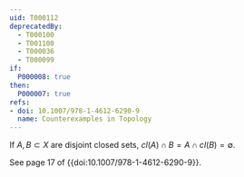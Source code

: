 ```yaml
---
uid: T000112
deprecatedBy:
  - T000100
  - T001100
  - T000036
  - T000099
if:
  P000008: true
then:
  P000007: true
refs:
- doi: 10.1007/978-1-4612-6290-9
  name: Counterexamples in Topology
---
```


If $A, B \subset X$ are disjoint closed sets, $cl(A) \cap B = A \cap cl(B) = \emptyset$.

See page 17 of {{doi:10.1007/978-1-4612-6290-9}}.
